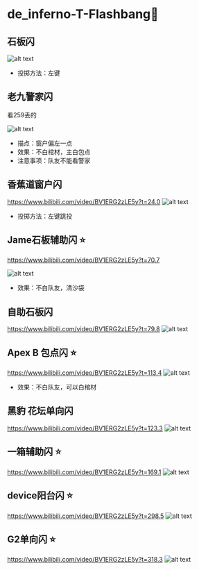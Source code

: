 # de_inferno-T-Flashbang🌟



## 石板闪

![alt text](../../assets/de_inferno/image.png)

- 投掷方法：左键


## 老九警家闪
看259丢的

![alt text](../../assets/de_inferno/image-1.png)

- 描点：窗户偏左一点
- 效果：不白棺材，主白包点
- 注意事项：队友不能看警家

## 香蕉道窗户闪
https://www.bilibili.com/video/BV1ERG2zLE5y?t=24.0
![alt text](<../../assets/de_inferno-T-Flashbang/image.png> "test")
- 投掷方法：左键跳投


## Jame石板辅助闪 ⭐
https://www.bilibili.com/video/BV1ERG2zLE5y?t=70.7

![alt text](<../../assets/de_inferno-T-Flashbang/image-1.png>)

- 效果：不白队友，清沙袋

## 自助石板闪

https://www.bilibili.com/video/BV1ERG2zLE5y?t=79.8
![alt text](<../../assets/de_inferno-T-Flashbang/image-2.png>)

## Apex B 包点闪 ⭐
https://www.bilibili.com/video/BV1ERG2zLE5y?t=113.4
![alt text](<../../assets/de_inferno-T-Flashbang/image-3.png>)
- 效果：不白队友，可以白棺材

## 黑豹 花坛单向闪

https://www.bilibili.com/video/BV1ERG2zLE5y?t=123.3
![alt text](../../assets/de_inferno-T-Flashbang/image-7.png)


## 一箱辅助闪 ⭐
https://www.bilibili.com/video/BV1ERG2zLE5y?t=169.1
![alt text](<../../assets/de_inferno-T-Flashbang/image-4.png>)





## device阳台闪 ⭐
https://www.bilibili.com/video/BV1ERG2zLE5y?t=298.5
![alt text](<../../assets/de_inferno-T-Flashbang/image-5.png>)

## G2单向闪 ⭐
https://www.bilibili.com/video/BV1ERG2zLE5y?t=318.3
![alt text](<../../assets/de_inferno-T-Flashbang/image-6.png>)